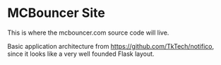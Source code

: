 MCBouncer Site
==============

This is where the mcbouncer.com source code will live.


Basic application architecture from https://github.com/TkTech/notifico, since it looks like a very well founded Flask layout.
